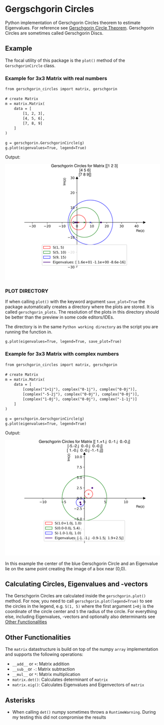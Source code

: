 # Gergschgorin Circles

Python implementation of Gerschgorin Circles theorem to estimate Eigenvalues.
For reference see [Gerschgorin Circle Theorem](https://en.wikipedia.org/wiki/Gershgorin_circle_theorem).
Gerschgorin Circles are sometimes called Gerschgorin Discs.

## Example

The focal utility of this package is the `plot()` method of the `GerschgorinCircle` class.

### Example for 3x3 Matrix with real numbers

```
from gerschgorin_circles import matrix, gerschgorin

# create Matrix
m = matrix.Matrix(
    data = [
        [1, 2, 3],
        [4, 5, 6],
        [7, 8, 9]
    ]   
)

g = gerschgorin.GerschgorinCircle(g)
g.plot(eigenvalues=True, legend=True)
```

Output:

![Gerschgorin Circles 1](./gerschgorin_plots/plot_%0A%5B%5B1%202%203%5D%0A%20%5B4%205%206%5D%0A%20%5B7%208%209%5D%5D.svg)


### PLOT DIRECTORY

If when calling `plot()` with the keyword argument `save_plot=True` the package automatically creates a directory where the plots are stored.
It is called `gerschgorin_plots`. The resolution of the plots in this directory should be better than the preview in some code editors/IDEs.

The directory is in the same `Python working directory` as the script you are running the function in.

```
g.plot(eigenvalues=True, legend=True, save_plot=True)
```

### Example for 3x3 Matrix with complex numbers

```
from gerschgorin_circles import matrix, gerschgorin

# create Matrix
m = matrix.Matrix(
    data = [
        [complex("1+1j"), complex("0-1j"), complex("0-0j")],
        [complex("-5-2j"), complex("0-0j"), complex("0-0j")],
        [complex("1-0j"), complex("0-0j"), complex("-1-1j")]
    ]  
)

g = gerschgorin.GerschgorinCircle(g)
g.plot(eigenvalues=True, legend=True)
```

Output:

![Gerschgorin Circles 2](./gerschgorin_plots/plot_%0A%5B%5B%201.+1.j%20%200.-1.j%20%200.-0.j%5D%0A%20%5B-5.-2.j%20%200.-0.j%20%200.-0.j%5D%0A%20%5B%201.-0.j%20%200.-0.j%20-1.-1.j%5D%5D.svg)

In this example the center of the blue Gerschgorin Circle and an Eigenvalue lie on the same point creating the image of 
a box near (0,0).

## Calculating Circles, Eigenvalues and -vectors

The Gerschgorin Circles are calculated inside the `gerschgorin.plot()` method.
For now, you need to call `gerschgorin.plot(legend=True)` to see the circles in the legend, e.g. `S(1, 5)` 
where the first argument `1+0j` is the coordinate of the circle center and `5` the radius of the circle.
For everything else, including Eigenvalues, -vectors and optionally also determinants see [Other Functionalities](#other-functionalities) 



## Other Functionalities

The `matrix` datastructure is build on top of the numpy `array` implementation
and supports the following operations:

- `__add__` or `+`: Matrix addition
- `__sub__`or `-`: Matrix subtraction
- `__mul__` or `*`: Matrix multiplication
- `matrix.det()`: Calculates determinant of `matrix`
- `matrix.eig()`: Calculates Eigenvalues and Eigenvectors of `matrix`

## Asterisks

- When calling `det()` numpy sometimes throws a `RuntimeWarning`. 
During my testing this did not compromise the results